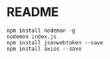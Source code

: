 # README

```
npm install nodemon -g
nodemon index.js
npm install jsonwebtoken --save
npm install axios --save
```
